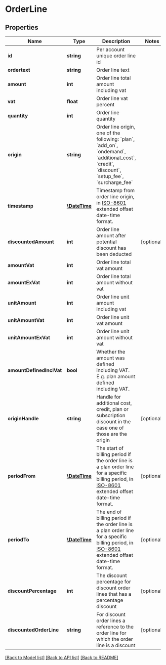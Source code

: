 # OrderLine

## Properties
Name | Type | Description | Notes
------------ | ------------- | ------------- | -------------
**id** | **string** | Per account unique order line id | 
**ordertext** | **string** | Order line text | 
**amount** | **int** | Order line total amount including vat | 
**vat** | **float** | Order line vat percent | 
**quantity** | **int** | Order line quantity | 
**origin** | **string** | Order line origin, one of the following: &#x60;plan&#x60;, &#x60;add_on&#x60;, &#x60;ondemand&#x60;, &#x60;additional_cost&#x60;, &#x60;credit&#x60;, &#x60;discount&#x60;, &#x60;setup_fee&#x60;, &#x60;surcharge_fee&#x60; | 
**timestamp** | [**\DateTime**](\DateTime.md) | Timestamp from order line origin, in [ISO-8601](http://en.wikipedia.org/wiki/ISO_8601) extended offset date-time format. | 
**discountedAmount** | **int** | Order line amount after potential discount has been deducted | [optional] 
**amountVat** | **int** | Order line total vat amount | 
**amountExVat** | **int** | Order line total amount without vat | 
**unitAmount** | **int** | Order line unit amount including vat | 
**unitAmountVat** | **int** | Order line unit vat amount | 
**unitAmountExVat** | **int** | Order line unit amount without vat | 
**amountDefinedInclVat** | **bool** | Whether the amount was defined including VAT. E.g. plan amount defined including VAT. | 
**originHandle** | **string** | Handle for additional cost, credit, plan or subscription discount in the case one of those are the origin | [optional] 
**periodFrom** | [**\DateTime**](\DateTime.md) | The start of billing period if the order line is a plan order line for a specific billing period, in [ISO-8601](http://en.wikipedia.org/wiki/ISO_8601) extended offset date-time format. | [optional] 
**periodTo** | [**\DateTime**](\DateTime.md) | The end of billing period if the order line is a plan order line for a specific billing period, in [ISO-8601](http://en.wikipedia.org/wiki/ISO_8601) extended offset date-time format. | [optional] 
**discountPercentage** | **int** | The discount percentage for discount order lines that has a percentage discount | [optional] 
**discountedOrderLine** | **string** | For discount order lines a reference to the order line for which the order line is a discount | [optional] 

[[Back to Model list]](../README.md#documentation-for-models) [[Back to API list]](../README.md#documentation-for-api-endpoints) [[Back to README]](../README.md)


